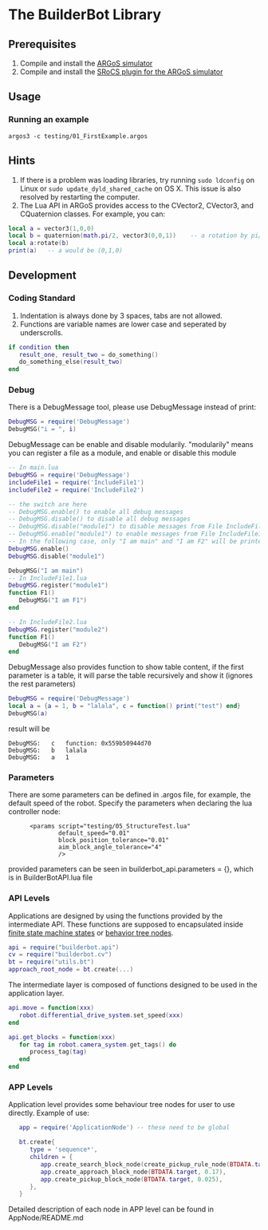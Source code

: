 # The BuilderBot Library
## Prerequisites 
1. Compile and install the [ARGoS simulator](https://github.com/ilpincy/argos3)
2. Compile and install the [SRoCS plugin for the ARGoS simulator](https://github.com/allsey87/argos3-srocs)

## Usage
### Running an example
`argos3 -c testing/01_FirstExample.argos`

## Hints
1. If there is a problem was loading libraries, try running `sudo ldconfig` on Linux or `sudo update_dyld_shared_cache` on OS X. This issue is also resolved by restarting the computer.
2. The Lua API in ARGoS provides access to the CVector2, CVector3, and CQuaternion classes. For example, you can:
```lua
local a = vector3(1,0,0)
local b = quaternion(math.pi/2, vector3(0,0,1))    -- a rotation by pi/2 around z axis
local a:rotate(b)
print(a)   -- a would be (0,1,0)
```

## Development
### Coding Standard
1. Indentation is always done by 3 spaces, tabs are not allowed.
2. Functions are variable names are lower case and seperated by underscrolls. 

```lua
if condition then
   result_one, result_two = do_something()
   do_something_else(result_two)
end
```

### Debug
There is a DebugMessage tool, please use DebugMessage instead of print:
```lua
DebugMSG = require('DebugMessage')
DebugMSG("i = ", i)
```
DebugMessage can be enable and disable modularily. "modularily" means you can register a file as a module, and enable or disable this module

```lua
-- In main.lua
DebugMSG = require('DebugMessage')
includeFile1 = require('IncludeFile1')
includeFile2 = require('IncludeFile2')

-- the switch are here
-- DebugMSG.enable() to enable all debug messages
-- DebugMSG.disable() to disable all debug messages
-- DebugMSG.disable("module1") to disable messages from File IncludeFile1.lua
-- DebugMSG.enable("module1") to enable messages from File IncludeFile1.lua
-- In the following case, only "I am main" and "I am F2" will be printed
DebugMSG.enable()
DebugMSG.disable("module1")

DebugMSG("I am main")
-- In IncludeFile1.lua
DebugMSG.register("module1")
function F1()
   DebugMSG("I am F1")
end

-- In IncludeFile2.lua
DebugMSG.register("module2")
function F1()
   DebugMSG("I am F2")
end
```

DebugMessage also provides function to show table content, if the first parameter is a table, it will parse the table recursively and show it (ignores the rest parameters)
```lua
DebugMSG = require('DebugMessage')
local a = {a = 1, b = "lalala", c = function() print("test") end}
DebugMSG(a)
```
result will be
```
DebugMSG:	c	function: 0x559b50944d70
DebugMSG:	b	lalala
DebugMSG:	a	1
```

### Parameters
There are some parameters can be defined in .argos file, for example, the default speed of the robot. Specify the parameters when declaring the lua controller node:

```
      <params script="testing/05_StructureTest.lua"
              default_speed="0.01" 
              block_position_tolerance="0.01"
              aim_block_angle_tolerance="4"
              />
```

provided parameters can be seen in builderbot\_api.parameters = {}, which is in BuilderBotAPI.lua file


### API Levels
Applications are designed by using the functions provided by the intermediate API. These functions are supposed to encapsulated inside [finite state machine states](https://github.com/allsey87/luafsm) or [behavior tree nodes](https://github.com/allsey87/luabt).
```lua
api = require("builderbot.api")
cv = require("builderbot.cv")
bt = require("utils.bt")
approach_root_node = bt.create(...)
```
The intermediate layer is composed of functions designed to be used in the application layer.
```lua
api.move = function(xxx)
   robot.differential_drive_system.set_speed(xxx)
end

api.get_blocks = function(xxx)
   for tag in robot.camera_system.get_tags() do
      process_tag(tag)
   end
end
```

### APP Levels
Application level provides some behaviour tree nodes for user to use directly.
Example of use:
```lua
   app = require('ApplicationNode') -- these need to be global

   bt.create{
      type = 'sequence*',
      children = {
         app.create_search_block_node(create_pickup_rule_node(BTDATA.target)),
         app.create_approach_block_node(BTDATA.target, 0.17),
         app.create_pickup_block_node(BTDATA.target, 0.025),
      },
   }
```

Detailed description of each node in APP level can be found in AppNode/README.md
